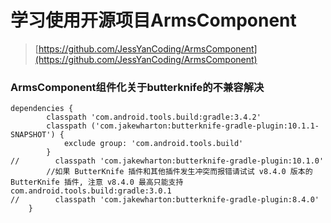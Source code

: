 # 学习使用开源项目ArmsComponent

> [https://github.com/JessYanCoding/ArmsComponent](https://github.com/JessYanCoding/ArmsComponent)

### ArmsComponent组件化关于butterknife的不兼容解决

```
dependencies {
        classpath 'com.android.tools.build:gradle:3.4.2'
        classpath ('com.jakewharton:butterknife-gradle-plugin:10.1.1-SNAPSHOT') {
            exclude group: 'com.android.tools.build'
        }
//        classpath 'com.jakewharton:butterknife-gradle-plugin:10.1.0'
        //如果 ButterKnife 插件和其他插件发生冲突而报错请试试 v8.4.0 版本的 ButterKnife 插件, 注意 v8.4.0 最高只能支持 com.android.tools.build:gradle:3.0.1
//        classpath 'com.jakewharton:butterknife-gradle-plugin:8.4.0'
    }
```



